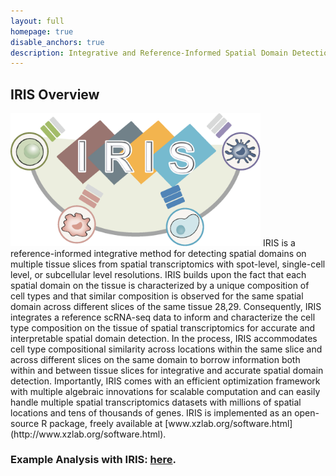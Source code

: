 ```yaml
---
layout: full
homepage: true
disable_anchors: true
description: Integrative and Reference-Informed Spatial Domain Detection for Spatial Transcriptomics 
---
```

## IRIS Overview
<img src="IRIS_logo.png" width="400" />
IRIS is a reference-informed integrative method for detecting spatial domains on multiple tissue slices from spatial transcriptomics with spot-level, single-cell level, or subcellular level resolutions. IRIS builds upon the fact that each spatial domain on the tissue is characterized by a unique composition of cell types and that similar composition is observed for the same spatial domain across different slices of the same tissue 28,29. Consequently, IRIS integrates a reference scRNA-seq data to inform and characterize the cell type composition on the tissue of spatial transcriptomics for accurate and interpretable spatial domain detection. In the process, IRIS accommodates cell type compositional similarity across locations within the same slice and across different slices on the same domain to borrow information both within and between tissue slices for integrative and accurate spatial domain detection. Importantly, IRIS comes with an efficient optimization framework with multiple algebraic innovations for scalable computation and can easily handle multiple spatial transcriptomics datasets with millions of spatial locations and tens of thousands of genes. IRIS is implemented as an open-source R package, freely available at [www.xzlab.org/software.html](http://www.xzlab.org/software.html). 

### Example Analysis with IRIS: [here](https://yingma0107.github.io/IRIS/documentation/04_IRIS_Example.html).
